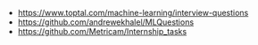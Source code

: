 - https://www.toptal.com/machine-learning/interview-questions
- https://github.com/andrewekhalel/MLQuestions
- https://github.com/Metricam/Internship_tasks